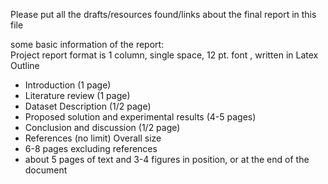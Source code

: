 Please put all the drafts/resources found/links about the final report in this file

some basic information of the report: \
Project report format is 1 column, single space, 12 pt. font , written in Latex \
Outline 
- Introduction (1 page)
- Literature review (1 page)
- Dataset Description (1/2 page)
- Proposed solution and experimental results (4-5 pages)
- Conclusion and discussion (1/2 page)
- References (no limit)
Overall size 
- 6-8 pages excluding references 
- about 5 pages of text and 3-4 figures in position, or at the end of the document
